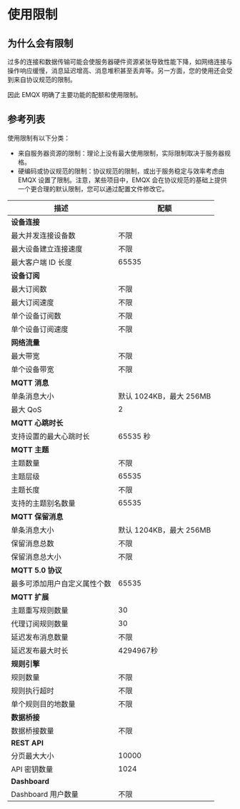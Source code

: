 # 使用限制

## 为什么会有限制

过多的连接和数据传输可能会使服务器硬件资源紧张导致性能下降，如网络连接与操作响应缓慢，消息延迟增高、消息堆积甚至丢弃等。另一方面，您的使用还会受到来自协议规范的限制。

因此 EMQX 明确了主要功能的配额和使用限制。

## 参考列表

使用限制有以下分类：

- 来自服务器资源的限制：理论上没有最大使用限制，实际限制取决于服务器规格。
- 硬编码或协议规范的限制：协议规范的限制，或出于服务稳定与效率考虑由 EMQX 设置了限制。注意，某些项目中，EMQX 会在协议规范的基础上提供一个更合理的默认限制，您可以通过配置文件修改它。

| **描述**                     | **配额**                |
| ---------------------------- | ----------------------- |
| **设备连接**                 |                         |
| 最大并发连接设备数           | 不限                    |
| 最大设备建立连接速度         | 不限                    |
| 最大客户端 ID 长度           | 65535                   |
| **设备订阅**                 |                         |
| 最大订阅数                   | 不限                    |
| 最大订阅速度                 | 不限                    |
| 单个设备订阅数               | 不限                    |
| 单个设备订阅速度             | 不限                    |
| **网络流量**                 |                         |
| 最大带宽                     | 不限                    |
| 单个设备带宽                 | 不限                    |
| **MQTT 消息**                |                         |
| 单条消息大小                 | 默认 1024KB，最大 256MB |
| 最大 QoS                     | 2                       |
| **MQTT 心跳时长**            |                         |
| 支持设置的最大心跳时长       | 65535 秒                |
| **MQTT 主题**                |                         |
| 主题数量                     | 不限                    |
| 主题层级                     | 65535                   |
| 主题长度                     | 不限                    |
| 支持的主题别名数量           | 65535                   |
| **MQTT 保留消息**            |                         |
| 单条消息大小                 | 默认 1204KB，最大 256MB |
| 保留消息总数                 | 不限                    |
| 保留消息总大小               | 不限                    |
| **MQTT 5.0 协议**            |                         |
| 最多可添加用户自定义属性个数 | 65535                   |
| **MQTT 扩展**                |                         |
| 主题重写规则数量             | 30                      |
| 代理订阅规则数量             | 30                      |
| 延迟发布消息数量             | 不限                    |
| 延迟发布最大时长             | 4294967秒               |
| **规则引擎**                 |                         |
| 规则数量                     | 不限                    |
| 规则执行超时                 | 不限                    |
| 单个规则目的地数量           | 不限                    |
| **数据桥接**                 |                         |
| 数据桥接数量                 | 不限                    |
| **REST API**                 |                         |
| 分页最大大小                 | 10000                   |
| API 密钥数量                 | 1024                    |
| **Dashboard**                |                         |
| Dashboard 用户数量           | 不限                    |